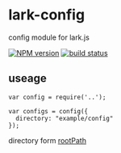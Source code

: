 lark-config
===============

config module for lark.js

[![NPM version][npm-image]][npm-url]
[![build status][travis-image]][travis-url]

## useage
```
var config = require('..');

var configs = config({
  directory: "example/config" 
});

```
directory form [rootPath](https://github.com/inxilpro/node-app-root-path)





[npm-image]: https://img.shields.io/npm/v/lark-config.svg?style=flat-square
[npm-url]: https://npmjs.org/package/lark-config
[travis-image]: https://img.shields.io/travis/larkjs/lark-config/master.svg?style=flat-square
[travis-url]: https://travis-ci.org/larkjs/lark-config
